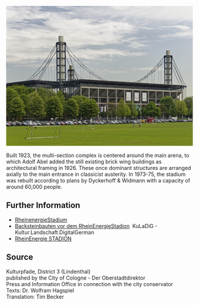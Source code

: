 ![Stadion](./images/05315000-b03-t01/p1.1.jpg)

Built 1923, the multi-section complex is centered around the main arena, to which Adolf Abel added the still existing brick wing buildings as architectural framing in 1926. These once dominant structures are arranged axially to the main entrance in classicist austerity. In 1973-75, the stadium was rebuilt according to plans by Dyckerhoff & Widmann with a capacity of around 60,000 people.

## Further Information

*   [RheinenergieStadium](https://en.wikipedia.org/wiki/RheinEnergieStadion)
*   [Backsteinbauten vor dem RheinEnergieStadion](https://www.kuladig.de/Objektansicht/O-47682-20120503-2)  KuLaDiG - Kultur.Landschaft.DigitalGerman
*   [RheinEnergie STADION](https://www.rheinenergiestadion.de/en/) 

## Source

Kulturpfade, District 3 (Lindenthal)  
published by the City of Cologne - Der Oberstadtdirektor  
Press and Information Office in connection with the city conservator  
Texts: Dr. Wolfram Hagspiel  
Translation: Tim Becker